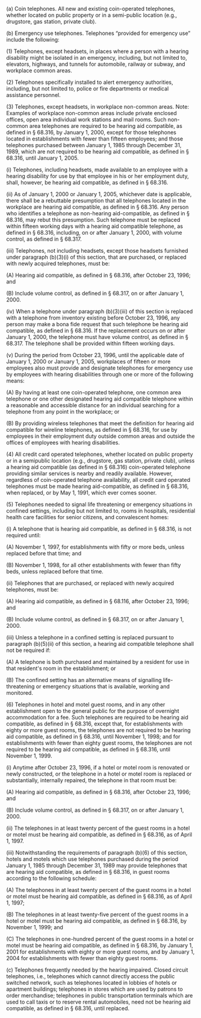 (a) Coin telephones. All new and existing coin-operated telephones, whether located on public property or in a semi-public location (e.g., drugstore, gas station, private club).

(b) Emergency use telephones. Telephones “provided for emergency use” include the following:

(1) Telephones, except headsets, in places where a person with a hearing disability might be isolated in an emergency, including, but not limited to, elevators, highways, and tunnels for automobile, railway or subway, and workplace common areas.
              

(2) Telephones specifically installed to alert emergency authorities, including, but not limited to, police or fire departments or medical assistance personnel.

(3) Telephones, except headsets, in workplace non-common areas. Note: Examples of workplace non-common areas include private enclosed offices, open area individual work stations and mail rooms. Such non-common area telephones are required to be hearing aid compatible, as defined in § 68.316, by January 1, 2000, except for those telephones located in establishments with fewer than fifteen employees; and those telephones purchased between January 1, 1985 through December 31, 1989, which are not required to be hearing aid compatible, as defined in § 68.316, until January 1, 2005.

(i) Telephones, including headsets, made available to an employee with a hearing disability for use by that employee in his or her employment duty, shall, however, be hearing aid compatible, as defined in § 68.316.

(ii) As of January 1, 2000 or January 1, 2005, whichever date is applicable, there shall be a rebuttable presumption that all telephones located in the workplace are hearing aid compatible, as defined in § 68.316. Any person who identifies a telephone as non-hearing aid-compatible, as defined in § 68.316, may rebut this presumption. Such telephone must be replaced within fifteen working days with a hearing aid compatible telephone, as defined in § 68.316, including, on or after January 1, 2000, with volume control, as defined in § 68.317.

(iii) Telephones, not including headsets, except those headsets furnished under paragraph (b)(3)(i) of this section, that are purchased, or replaced with newly acquired telephones, must be:

(A) Hearing aid compatible, as defined in § 68.316, after October 23, 1996; and

(B) Include volume control, as defined in § 68.317, on or after January 1, 2000.

(iv) When a telephone under paragraph (b)(3)(iii) of this section is replaced with a telephone from inventory existing before October 23, 1996, any person may make a bona fide request that such telephone be hearing aid compatible, as defined in § 68.316. If the replacement occurs on or after January 1, 2000, the telephone must have volume control, as defined in § 68.317. The telephone shall be provided within fifteen working days.

(v) During the period from October 23, 1996, until the applicable date of January 1, 2000 or January 1, 2005, workplaces of fifteen or more employees also must provide and designate telephones for emergency use by employees with hearing disabilities through one or more of the following means:

(A) By having at least one coin-operated telephone, one common area telephone or one other designated hearing aid compatible telephone within a reasonable and accessible distance for an individual searching for a telephone from any point in the workplace; or

(B) By providing wireless telephones that meet the definition for hearing aid compatible for wireline telephones, as defined in § 68.316, for use by employees in their employment duty outside common areas and outside the offices of employees with hearing disabilities.

(4) All credit card operated telephones, whether located on public property or in a semipublic location (e.g., drugstore, gas station, private club), unless a hearing aid compatible (as defined in § 68.316) coin-operated telephone providing similar services is nearby and readily available. However, regardless of coin-operated telephone availability, all credit card operated telephones must be made hearing aid-compatible, as defined in § 68.316, when replaced, or by May 1, 1991, which ever comes sooner.

(5) Telephones needed to signal life threatening or emergency situations in confined settings, including but not limited to, rooms in hospitals, residential health care facilities for senior citizens, and convalescent homes:

(i) A telephone that is hearing aid compatible, as defined in § 68.316, is not required until:

(A) November 1, 1997, for establishments with fifty or more beds, unless replaced before that time; and

(B) November 1, 1998, for all other establishments with fewer than fifty beds, unless replaced before that time.

(ii) Telephones that are purchased, or replaced with newly acquired telephones, must be:

(A) Hearing aid compatible, as defined in § 68.116, after October 23, 1996; and
              

(B) Include volume control, as defined in § 68.317, on or after January 1, 2000.

(iii) Unless a telephone in a confined setting is replaced pursuant to paragraph (b)(5)(ii) of this section, a hearing aid compatible telephone shall not be required if:

(A) A telephone is both purchased and maintained by a resident for use in that resident's room in the establishment; or

(B) The confined setting has an alternative means of signalling life-threatening or emergency situations that is available, working and monitored.

(6) Telephones in hotel and motel guest rooms, and in any other establishment open to the general public for the purpose of overnight accommodation for a fee. Such telephones are required to be hearing aid compatible, as defined in § 68.316, except that, for establishments with eighty or more guest rooms, the telephones are not required to be hearing aid compatible, as defined in § 68.316, until November 1, 1998; and for establishments with fewer than eighty guest rooms, the telephones are not required to be hearing aid compatible, as defined in § 68.316, until November 1, 1999.

(i) Anytime after October 23, 1996, if a hotel or motel room is renovated or newly constructed, or the telephone in a hotel or motel room is replaced or substantially, internally repaired, the telephone in that room must be:

(A) Hearing aid compatible, as defined in § 68.316, after October 23, 1996; and

(B) Include volume control, as defined in § 68.317, on or after January 1, 2000.

(ii) The telephones in at least twenty percent of the guest rooms in a hotel or motel must be hearing aid compatible, as defined in § 68.316, as of April 1, 1997.

(iii) Notwithstanding the requirements of paragraph (b)(6) of this section, hotels and motels which use telephones purchased during the period January 1, 1985 through December 31, 1989 may provide telephones that are hearing aid compatible, as defined in § 68.316, in guest rooms according to the following schedule:

(A) The telephones in at least twenty percent of the guest rooms in a hotel or motel must be hearing aid compatible, as defined in § 68.316, as of April 1, 1997;

(B) The telephones in at least twenty-five percent of the guest rooms in a hotel or motel must be hearing aid compatible, as defined in § 68.316, by November 1, 1999; and

(C) The telephones in one-hundred percent of the guest rooms in a hotel or motel must be hearing aid compatible, as defined in § 68.316, by January 1, 2001 for establishments with eighty or more guest rooms, and by January 1, 2004 for establishments with fewer than eighty guest rooms.

(c) Telephones frequently needed by the hearing impaired. Closed circuit telephones, i.e., telephones which cannot directly access the public switched network, such as telephones located in lobbies of hotels or apartment buildings; telephones in stores which are used by patrons to order merchandise; telephones in public transportation terminals which are used to call taxis or to reserve rental automobiles, need not be hearing aid compatible, as defined in § 68.316, until replaced.

